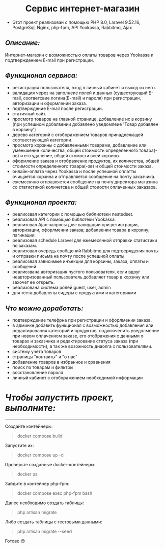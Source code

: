# <h1 align="center">Сервис интернет-магазин</h1>
- Этот проект реализован с помощью PHP 8.0, Laravel 9.52.16, PostgreSql, Nginx, php-fpm, API Yookassa, Rabbitmq, Ajax

## ___Описание:___
Интернет-магазин с возможностью оплаты товаров через Yookassa и подтверждением E-mail при регистрации.

## ___Функционал сервиса:___
- регистрация пользователя, вход в личный кабинет и выход из него.
- валидация через на заполнеие полей и данных (существующий E-mail, соответсвие логина(E-mail) и пароля) при регистрации, авторизации и оформлении заказа.
- подтверждение E-mail после регистрации.
- статичный сайт.
- просмотр товаров на главной странице, добавление их в корзину (при успешном добалвении добавлено уведомлеие 'Товар добавлен в корзину')
- дерево категорий с отоборажением товаров принадлежащей соотвествующей категории.
- просмотр корзины с добавленными товарами, добавление или уменьшение количества,  общей стоимости определенного товара(-ов) и его удаление, общей стомости всей корзины.
- оформление заказа и отображение продуктов, их количества, общей стоимости определенного товара(-ов) и общей стоимости заказа.
- онлайн-оплата через Yookassa и после успешной оплатты очищается корзина и отправляется сообщение на почту заказчика.
- ежемесячно отправляется сообщение на почту директора магазина со статистикой количетсва и общей стоиости оплаченных заказаов.

## ___Функционал проекта:___

- реалиозвал категории с помощью библиотеки nestedset.
- реализовал API с помощью библотеки Yookassa.
- реализовал Ajax-запросы для: валидации при регистрации, авторизации, офорлмении заказа; добалвении товара в корзину; пагинации.
- реализовал schedule Laravel для ежемесячной отправки статистики по заказам.
- реализовал очередь сообщений Rabbitmq для подтверждения почты и отправки письма на почту после успешной оплаты.
- реалиозвал зависимые инъекции для корзины, заказа, оплаты и сообщений
- реалиозвана авторизация пустого пользователя, если вдруг неавторизованный пользователь добавляет товар в корзину или захочет ее открыть.
- реализована система ролей guest, user, admin
- для теста добавлены сидеры с продуктами и категориями

## ___Что можно доработать:___

- подтверждение телефрна при регистрации и офорлмении заказа.
- в админке добавить функционал с возможностью добавления или редактирования категорий и продуктов, подключенить уведолмение при новом оплаченном заказе, его отображения с данными о товарах и заказчика и редактирование статуса заказа (при необходимости), а так же возожность диаолга с пользователями.
- систему учета товаров
- страницы "контакты" и "о нас"
- добавление товаров в избранное и сравнения
- поиск по товарам и фильтры
- восстановление пароля
- личный кабинет с отоборажением необходимой информации

# ___Чтобы запустить проект, выполните:___
___
Создайте контейнеры:
>docker compose build

Запустите их:
>docker compose up -d

Проверьте созданные docker-контейнеры:
>docker ps

Зайдите в контейнер php-fpm:
>docker compose exec php-fpm bash

Далее необходимо создать таблицы:
>php artisan migrate

Либо создать таблицы с тестовыми данными:
>php artisan migrate --seed

Готово :blush:
